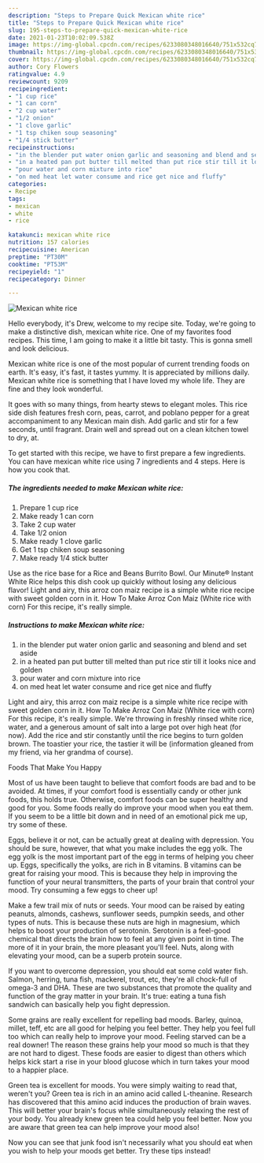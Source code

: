 ```yaml
---
description: "Steps to Prepare Quick Mexican white rice"
title: "Steps to Prepare Quick Mexican white rice"
slug: 195-steps-to-prepare-quick-mexican-white-rice
date: 2021-01-23T10:02:09.538Z
image: https://img-global.cpcdn.com/recipes/6233080348016640/751x532cq70/mexican-white-rice-recipe-main-photo.jpg
thumbnail: https://img-global.cpcdn.com/recipes/6233080348016640/751x532cq70/mexican-white-rice-recipe-main-photo.jpg
cover: https://img-global.cpcdn.com/recipes/6233080348016640/751x532cq70/mexican-white-rice-recipe-main-photo.jpg
author: Cory Flowers
ratingvalue: 4.9
reviewcount: 9209
recipeingredient:
- "1 cup rice"
- "1 can corn"
- "2 cup water"
- "1/2 onion"
- "1 clove garlic"
- "1 tsp chiken soup seasoning"
- "1/4 stick butter"
recipeinstructions:
- "in the blender put water onion garlic and seasoning and blend and set aside"
- "in a heated pan put butter till melted than put rice stir till it looks nice and golden"
- "pour water and corn mixture into rice"
- "on med heat let water consume and rice get nice and fluffy"
categories:
- Recipe
tags:
- mexican
- white
- rice

katakunci: mexican white rice 
nutrition: 157 calories
recipecuisine: American
preptime: "PT30M"
cooktime: "PT53M"
recipeyield: "1"
recipecategory: Dinner

---
```



![Mexican white rice](https://img-global.cpcdn.com/recipes/6233080348016640/751x532cq70/mexican-white-rice-recipe-main-photo.jpg)

Hello everybody, it's Drew, welcome to my recipe site. Today, we're going to make a distinctive dish, mexican white rice. One of my favorites food recipes. This time, I am going to make it a little bit tasty. This is gonna smell and look delicious.

Mexican white rice is one of the most popular of current trending foods on earth. It's easy, it's fast, it tastes yummy. It is appreciated by millions daily. Mexican white rice is something that I have loved my whole life. They are fine and they look wonderful.

It goes with so many things, from hearty stews to elegant moles. This rice side dish features fresh corn, peas, carrot, and poblano pepper for a great accompaniment to any Mexican main dish. Add garlic and stir for a few seconds, until fragrant. Drain well and spread out on a clean kitchen towel to dry, at.


To get started with this recipe, we have to first prepare a few ingredients. You can have mexican white rice using 7 ingredients and 4 steps. Here is how you cook that.

<!--inarticleads1-->

##### The ingredients needed to make Mexican white rice:

1. Prepare 1 cup rice
1. Make ready 1 can corn
1. Take 2 cup water
1. Take 1/2 onion
1. Make ready 1 clove garlic
1. Get 1 tsp chiken soup seasoning
1. Make ready 1/4 stick butter


Use as the rice base for a Rice and Beans Burrito Bowl. Our Minute® Instant White Rice helps this dish cook up quickly without losing any delicious flavor! Light and airy, this arroz con maiz recipe is a simple white rice recipe with sweet golden corn in it. How To Make Arroz Con Maiz (White rice with corn) For this recipe, it&#39;s really simple. 

<!--inarticleads2-->

##### Instructions to make Mexican white rice:

1. in the blender put water onion garlic and seasoning and blend and set aside
1. in a heated pan put butter till melted than put rice stir till it looks nice and golden
1. pour water and corn mixture into rice
1. on med heat let water consume and rice get nice and fluffy


Light and airy, this arroz con maiz recipe is a simple white rice recipe with sweet golden corn in it. How To Make Arroz Con Maiz (White rice with corn) For this recipe, it&#39;s really simple. We&#39;re throwing in freshly rinsed white rice, water, and a generous amount of salt into a large pot over high heat (for now). Add the rice and stir constantly until the rice begins to turn golden brown. The toastier your rice, the tastier it will be (information gleaned from my friend, via her grandma of course). 

Foods That Make You Happy


Most of us have been taught to believe that comfort foods are bad and to be avoided. At times, if your comfort food is essentially candy or other junk foods, this holds true. Otherwise, comfort foods can be super healthy and good for you. Some foods really do improve your mood when you eat them. If you seem to be a little bit down and in need of an emotional pick me up, try some of these.

Eggs, believe it or not, can be actually great at dealing with depression. You should be sure, however, that what you make includes the egg yolk. The egg yolk is the most important part of the egg in terms of helping you cheer up. Eggs, specifically the yolks, are rich in B vitamins. B vitamins can be great for raising your mood. This is because they help in improving the function of your neural transmitters, the parts of your brain that control your mood. Try consuming a few eggs to cheer up!

Make a few trail mix of nuts or seeds. Your mood can be raised by eating peanuts, almonds, cashews, sunflower seeds, pumpkin seeds, and other types of nuts. This is because these nuts are high in magnesium, which helps to boost your production of serotonin. Serotonin is a feel-good chemical that directs the brain how to feel at any given point in time. The more of it in your brain, the more pleasant you'll feel. Nuts, along with elevating your mood, can be a superb protein source.

If you want to overcome depression, you should eat some cold water fish. Salmon, herring, tuna fish, mackerel, trout, etc, they're all chock-full of omega-3 and DHA. These are two substances that promote the quality and function of the gray matter in your brain. It's true: eating a tuna fish sandwich can basically help you fight depression. 

Some grains are really excellent for repelling bad moods. Barley, quinoa, millet, teff, etc are all good for helping you feel better. They help you feel full too which can really help to improve your mood. Feeling starved can be a real downer! The reason these grains help your mood so much is that they are not hard to digest. These foods are easier to digest than others which helps kick start a rise in your blood glucose which in turn takes your mood to a happier place.

Green tea is excellent for moods. You were simply waiting to read that, weren't you? Green tea is rich in an amino acid called L-theanine. Research has discovered that this amino acid induces the production of brain waves. This will better your brain's focus while simultaneously relaxing the rest of your body. You already knew green tea could help you feel better. Now you are aware that green tea can help improve your mood also!

Now you can see that junk food isn't necessarily what you should eat when you wish to help your moods get better. Try  these tips  instead!

